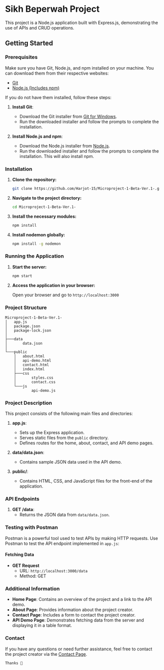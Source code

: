 # Sikh Beperwah Project

This project is a Node.js application built with Express.js, demonstrating the use of APIs and CRUD operations.

## Getting Started

### Prerequisites

Make sure you have Git, Node.js, and npm installed on your machine. You can download them from their respective websites:

- [Git](https://git-scm.com/download/win)
- [Node.js (Includes npm)](https://nodejs.org/)

If you do not have them installed, follow these steps:

1. **Install Git**:
   - Download the Git installer from [Git for Windows](https://git-scm.com/download/win).
   - Run the downloaded installer and follow the prompts to complete the installation.

2. **Install Node.js and npm**:
   - Download the Node.js installer from [Node.js](https://nodejs.org/).
   - Run the downloaded installer and follow the prompts to complete the installation. This will also install npm.

### Installation

1. **Clone the repository:**

    ```sh
    git clone https://github.com/Harjot-15/Microproject-1-Beta-Ver.1-.git
    ```

2. **Navigate to the project directory:**

    ```sh
    cd Microproject-1-Beta-Ver.1-
    ```

3. **Install the necessary modules:**

    ```sh
    npm install
    ```

4. **Install nodemon globally:**

    ```sh
    npm install -g nodemon
    ```

### Running the Application

1. **Start the server:**

    ```sh
    npm start
    ```

2. **Access the application in your browser:**

    Open your browser and go to `http://localhost:3000`

### Project Structure

```plaintext
Microproject-1-Beta-Ver.1-
│   app.js
│   package.json
│   package-lock.json
│
├───data
│       data.json
│
└───public
    │   about.html
    │   api-demo.html
    │   contact.html
    │   index.html
    ├───css
    │       styles.css
    │       contact.css
    └───js
            api-demo.js
```

### Project Description

This project consists of the following main files and directories:

1. **app.js**: 
    - Sets up the Express application.
    - Serves static files from the `public` directory.
    - Defines routes for the home, about, contact, and API demo pages.

2. **data/data.json**:
    - Contains sample JSON data used in the API demo.

3. **public/**:
    - Contains HTML, CSS, and JavaScript files for the front-end of the application.

### API Endpoints

1. **GET /data**:
    - Returns the JSON data from `data/data.json`.

### Testing with Postman

Postman is a powerful tool used to test APIs by making HTTP requests. Use Postman to test the API endpoint implemented in `app.js`:

#### Fetching Data

- **GET Request**
  - URL: `http://localhost:3000/data`
  - Method: GET

### Additional Information

- **Home Page**: Contains an overview of the project and a link to the API demo.
- **About Page**: Provides information about the project creator.
- **Contact Page**: Includes a form to contact the project creator.
- **API Demo Page**: Demonstrates fetching data from the server and displaying it in a table format.

### Contact

If you have any questions or need further assistance, feel free to contact the project creator via the [Contact Page](contact.html).

```markdown
Thanks 👋
```

